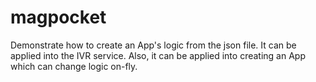 # magpocket
Demonstrate how to create an App's logic from the json file. It can be applied into the IVR service. Also, it can be applied into creating
an App which can change logic on-fly. 
